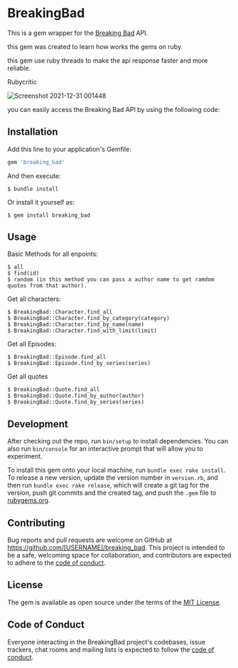 # BreakingBad

This is a gem wrapper for the [Breaking Bad](https://www.breakingbadapi.com/) API.

this gem was created to learn how works the gems on ruby.

this gem use ruby threads to make the api response faster and more reliable.

Rubycritic 

![Screenshot 2021-12-31 001448](https://user-images.githubusercontent.com/11560961/147809415-94b6c708-fceb-404f-bdae-fbfb9377a2b2.png)


you can easily access the Breaking Bad API by using the following code:



## Installation

Add this line to your application's Gemfile:

```ruby
gem 'breaking_bad'
```

And then execute:

    $ bundle install

Or install it yourself as:

    $ gem install breaking_bad

## Usage

Basic Methods for all enpoints:

    $ all
    $ find(id)
    $ random (in this method you can pass a author name to get ramdom quotes from that author).
    
Get all characters:

    $ BreakingBad::Character.find_all
    $ BreakingBad::Character.find_by_category(category)
    $ BreakingBad::Character.find_by_name(name)
    $ BreakingBad::Character.find_with_limit(limit)

Get all Episodes:
    
    $ BreakingBad::Episode.find_all
    $ BreakingBad::Episode.find_by_series(series)

Get all quotes

    $ BreakingBad::Quote.find_all
    $ BreakingBad::Quote.find_by_author(author)
    $ BreakingBad::Quote.find_by_series(series)

## Development

After checking out the repo, run `bin/setup` to install dependencies. You can also run `bin/console` for an interactive prompt that will allow you to experiment.

To install this gem onto your local machine, run `bundle exec rake install`. To release a new version, update the version number in `version.rb`, and then run `bundle exec rake release`, which will create a git tag for the version, push git commits and the created tag, and push the `.gem` file to [rubygems.org](https://rubygems.org).

## Contributing

Bug reports and pull requests are welcome on GitHub at https://github.com/[USERNAME]/breaking_bad. This project is intended to be a safe, welcoming space for collaboration, and contributors are expected to adhere to the [code of conduct](https://github.com/[USERNAME]/breaking_bad/blob/master/CODE_OF_CONDUCT.md).

## License

The gem is available as open source under the terms of the [MIT License](https://opensource.org/licenses/MIT).

## Code of Conduct

Everyone interacting in the BreakingBad project's codebases, issue trackers, chat rooms and mailing lists is expected to follow the [code of conduct](https://github.com/[USERNAME]/breaking_bad/blob/master/CODE_OF_CONDUCT.md).
